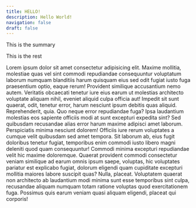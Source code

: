 ```yaml
---
title: HELLO!
description: Hello World!
navigation: false
draft: false
---
```


This is the summary

<!--more-->

This is the rest

Lorem ipsum dolor sit amet consectetur adipisicing elit. Maxime mollitia,
molestiae quas vel sint commodi repudiandae consequuntur voluptatum laborum
numquam blanditiis harum quisquam eius sed odit fugiat iusto fuga praesentium
optio, eaque rerum! Provident similique accusantium nemo autem. Veritatis
obcaecati tenetur iure eius earum ut molestias architecto voluptate aliquam
nihil, eveniet aliquid culpa officia aut! Impedit sit sunt quaerat, odit,
tenetur error, harum nesciunt ipsum debitis quas aliquid. Reprehenderit,
quia. Quo neque error repudiandae fuga? Ipsa laudantium molestias eos
sapiente officiis modi at sunt excepturi expedita sint? Sed quibusdam
recusandae alias error harum maxime adipisci amet laborum. Perspiciatis
minima nesciunt dolorem! Officiis iure rerum voluptates a cumque velit
quibusdam sed amet tempora. Sit laborum ab, eius fugit doloribus tenetur
fugiat, temporibus enim commodi iusto libero magni deleniti quod quam
consequuntur! Commodi minima excepturi repudiandae velit hic maxime
doloremque. Quaerat provident commodi consectetur veniam similique ad
earum omnis ipsum saepe, voluptas, hic voluptates pariatur est explicabo
fugiat, dolorum eligendi quam cupiditate excepturi mollitia maiores labore
suscipit quas? Nulla, placeat. Voluptatem quaerat non architecto ab laudantium
modi minima sunt esse temporibus sint culpa, recusandae aliquam numquam
totam ratione voluptas quod exercitationem fuga. Possimus quis earum veniam
quasi aliquam eligendi, placeat qui corporis!
